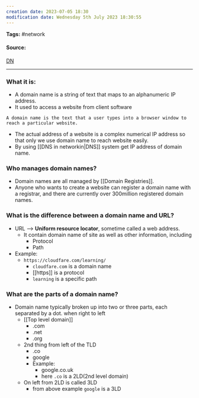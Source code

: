 ```yaml
---
creation date: 2023-07-05 18:30
modification date: Wednesday 5th July 2023 18:30:55
---
```


**Tags:** #network 

#### Source:
[DN](https://www.cloudflare.com/learning/dns/glossary/what-is-a-domain-name/)

--------------------------------------

### What it is:

* A domain name is a string of text that maps to an alphanumeric IP address.
* It used to access a website from client software

`A domain name is the text that a user types into a browser window to reach a particular website.`

* The actual address of a website is a complex numerical IP address so that only we use domain name to reach website easily.
* By using [[DNS in networkin|DNS]] system get IP address of domain name.


### Who manages domain names?

* Domain names are all managed by [[Domain Registries]].
* Anyone who wants to create a website can register a domain name with a registrar, and there are currently over 300million registered domain names.

### What is the difference between a domain name and URL?

* URL --> **Uniform resource locator**, sometime called a web address.
	* It contain domain name of  site as well as other information, including
		* Protocol
		* Path
* Example:
	* `https://cloudfare.com/learning/` 
		* `cloudfare.com` is a domain name
		* [[https]] is a protocol
		* `learning` is a specific path

### What are the parts of a domain name?

* Domain name typically broken up into two or three parts, each separated by a dot. when right to left 
	* [[Top level domain]]
		* .com
		* .net
		* .org
	* 2nd thing from left of the TLD
		* .co
		* google
		* Example:
			* google.co.uk
			* here `.co` is a 2LD(2nd level domain)
	* On left from 2LD is called 3LD
		* from above example `google` is a 3LD

